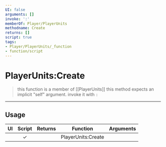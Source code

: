 ```yaml
---
UI: false
arguments: []
invoke: ':'
memberOf: Player/PlayerUnits
methodname: Create
returns: []
script: true
tags:
- Player/PlayerUnits/_function
- function/script
---
```

# PlayerUnits:Create
> this function is a member of [[PlayerUnits]]
> this method expects an implicit "self" argument. invoke it with `:`
-----
## Usage
|  UI | Script | Returns | Function | Arguments |
|:---:|:------:|-------:|:--------:|:---------|
| |✓||PlayerUnits:Create||
